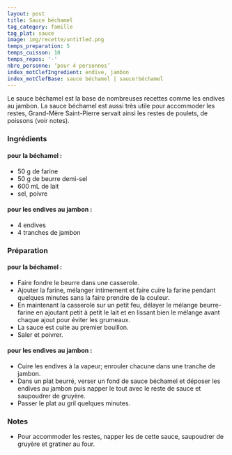 ```yaml
---
layout: post
title: Sauce béchamel
tag_category: famille
tag_plat: sauce
image: img/recette/untitled.png
temps_preparation: 5
temps_cuisson: 10
temps_repos: '-'
nbre_personne: ‘pour 4 personnes’
index_motClefIngredient: endive, jambon
index_motClefBase: sauce béchamel | sauce!béchamel
---
```

Le sauce béchamel est la base de nombreuses recettes comme les endives au jambon. La sauce béchamel est aussi très utile pour accommoder les restes, Grand-Mère Saint-Pierre servait ainsi les restes de poulets, de poissons (voir notes).

### Ingrédients
#### pour la béchamel :
* 50 g de farine
* 50 g de beurre demi-sel
* 600 mL de lait
* sel, poivre

#### pour les endives au jambon :
* 4 endives
* 4 tranches de jambon

### Préparation
#### pour la béchamel :
* Faire fondre le beurre dans une casserole.
* Ajouter la farine, mélanger intimement et faire cuire la farine pendant quelques minutes sans la faire prendre de la couleur.
* En maintenant la casserole sur un petit feu, délayer le mélange beurre-farine en ajoutant petit à petit le lait et en lissant bien le mélange avant chaque ajout pour éviter les grumeaux.
* La sauce est cuite au premier bouillon.
* Saler et poivrer.

#### pour les endives au jambon :
* Cuire les endives à la vapeur; enrouler chacune dans une tranche de jambon.
* Dans un plat beurré, verser un fond de sauce béchamel et déposer les endives au jambon puis napper le tout avec le reste de sauce et saupoudrer de gruyère.
* Passer le plat au gril quelques minutes.

### Notes
* Pour accommoder les restes, napper les de cette sauce, saupoudrer de gruyère et gratiner au four.   
